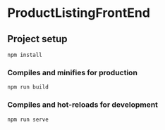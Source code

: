 # ProductListingFrontEnd


## Project setup
```
npm install
```
### Compiles and minifies for production
```
npm run build
```
### Compiles and hot-reloads for development
```
npm run serve
```
